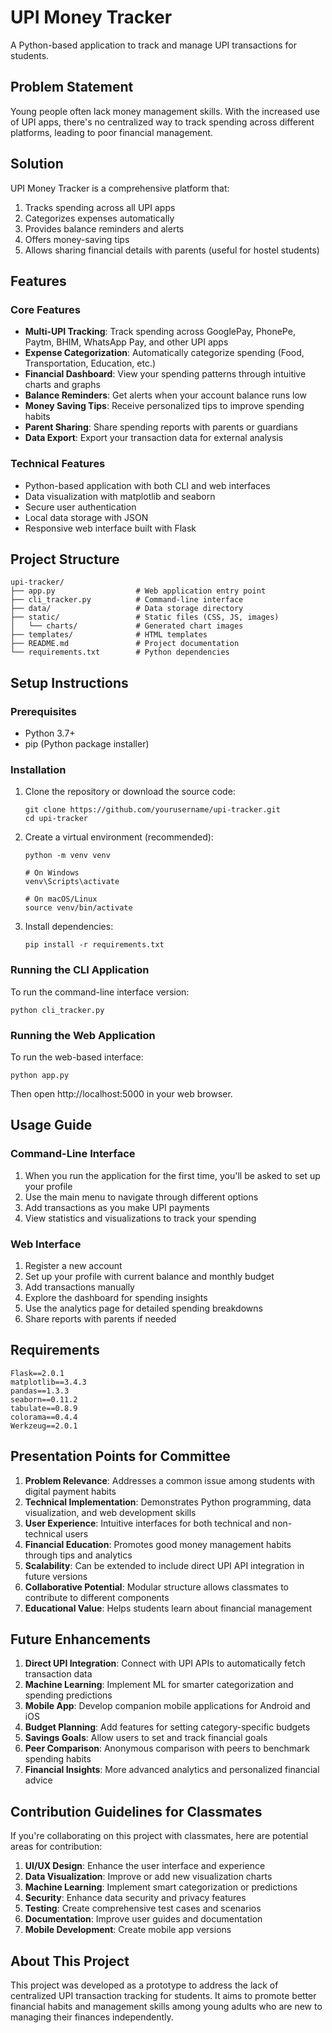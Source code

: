 # UPI Money Tracker

A Python-based application to track and manage UPI transactions for students.

## Problem Statement
Young people often lack money management skills. With the increased use of UPI apps, there's no centralized way to track spending across different platforms, leading to poor financial management.

## Solution
UPI Money Tracker is a comprehensive platform that:
1. Tracks spending across all UPI apps
2. Categorizes expenses automatically
3. Provides balance reminders and alerts
4. Offers money-saving tips
5. Allows sharing financial details with parents (useful for hostel students)

## Features

### Core Features
- **Multi-UPI Tracking**: Track spending across GooglePay, PhonePe, Paytm, BHIM, WhatsApp Pay, and other UPI apps
- **Expense Categorization**: Automatically categorize spending (Food, Transportation, Education, etc.)
- **Financial Dashboard**: View your spending patterns through intuitive charts and graphs
- **Balance Reminders**: Get alerts when your account balance runs low
- **Money Saving Tips**: Receive personalized tips to improve spending habits
- **Parent Sharing**: Share spending reports with parents or guardians
- **Data Export**: Export your transaction data for external analysis

### Technical Features
- Python-based application with both CLI and web interfaces
- Data visualization with matplotlib and seaborn
- Secure user authentication
- Local data storage with JSON
- Responsive web interface built with Flask

## Project Structure

```
upi-tracker/
├── app.py                  # Web application entry point
├── cli_tracker.py          # Command-line interface
├── data/                   # Data storage directory
├── static/                 # Static files (CSS, JS, images)
│   └── charts/             # Generated chart images
├── templates/              # HTML templates
├── README.md               # Project documentation
└── requirements.txt        # Python dependencies
```

## Setup Instructions

### Prerequisites
- Python 3.7+
- pip (Python package installer)

### Installation

1. Clone the repository or download the source code:
   ```
   git clone https://github.com/yourusername/upi-tracker.git
   cd upi-tracker
   ```

2. Create a virtual environment (recommended):
   ```
   python -m venv venv
   
   # On Windows
   venv\Scripts\activate
   
   # On macOS/Linux
   source venv/bin/activate
   ```

3. Install dependencies:
   ```
   pip install -r requirements.txt
   ```

### Running the CLI Application

To run the command-line interface version:
```
python cli_tracker.py
```

### Running the Web Application

To run the web-based interface:
```
python app.py
```
Then open http://localhost:5000 in your web browser.

## Usage Guide

### Command-Line Interface
1. When you run the application for the first time, you'll be asked to set up your profile
2. Use the main menu to navigate through different options
3. Add transactions as you make UPI payments
4. View statistics and visualizations to track your spending

### Web Interface
1. Register a new account
2. Set up your profile with current balance and monthly budget
3. Add transactions manually
4. Explore the dashboard for spending insights
5. Use the analytics page for detailed spending breakdowns
6. Share reports with parents if needed

## Requirements

```
Flask==2.0.1
matplotlib==3.4.3
pandas==1.3.3
seaborn==0.11.2
tabulate==0.8.9
colorama==0.4.4
Werkzeug==2.0.1
```

## Presentation Points for Committee

1. **Problem Relevance**: Addresses a common issue among students with digital payment habits
2. **Technical Implementation**: Demonstrates Python programming, data visualization, and web development skills
3. **User Experience**: Intuitive interfaces for both technical and non-technical users
4. **Financial Education**: Promotes good money management habits through tips and analytics
5. **Scalability**: Can be extended to include direct UPI API integration in future versions
6. **Collaborative Potential**: Modular structure allows classmates to contribute to different components
7. **Educational Value**: Helps students learn about financial management

## Future Enhancements

1. **Direct UPI Integration**: Connect with UPI APIs to automatically fetch transaction data
2. **Machine Learning**: Implement ML for smarter categorization and spending predictions
3. **Mobile App**: Develop companion mobile applications for Android and iOS
4. **Budget Planning**: Add features for setting category-specific budgets
5. **Savings Goals**: Allow users to set and track financial goals
6. **Peer Comparison**: Anonymous comparison with peers to benchmark spending habits
7. **Financial Insights**: More advanced analytics and personalized financial advice

## Contribution Guidelines for Classmates

If you're collaborating on this project with classmates, here are potential areas for contribution:

1. **UI/UX Design**: Enhance the user interface and experience
2. **Data Visualization**: Improve or add new visualization charts
3. **Machine Learning**: Implement smart categorization or predictions
4. **Security**: Enhance data security and privacy features
5. **Testing**: Create comprehensive test cases and scenarios
6. **Documentation**: Improve user guides and documentation
7. **Mobile Development**: Create mobile app versions

## About This Project

This project was developed as a prototype to address the lack of centralized UPI transaction tracking for students. It aims to promote better financial habits and management skills among young adults who are new to managing their finances independently.
